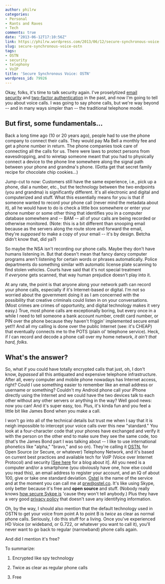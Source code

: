```yaml
---
author: philrw
categories:
- Personal
- Rants and Raves
- Tech
comments: true
date: "2013-06-12T17:10:56Z"
link: https://philrw.wordpress.com/2013/06/12/secure-synchronous-voice-ostn/
slug: secure-synchronous-voice-ostn
tags:
- OSTN
- security
- telephony
- VoIP
title: 'Secure Synchronous Voice: OSTN'
wordpress_id: 79926
---
```


Okay, folks, it's time to talk security again. I've proselytized [email security](https://blog.rosenberg-watt.com/2012/05/23/google-privacy-inquiries-get-little-cooperation-nytimes-com/) and [two-factor authentication](https://blog.rosenberg-watt.com/2011/05/17/official-google-blog-advanced-sign-in-security-for-your-google-account/) in the past, and now I'm going to tell you about voice calls. I was going to say phone calls, but we're way beyond -- and in many ways simpler than -- the traditional telephone model.<!--more-->

## But first, some fundamentals...

Back a long time ago (10 or 20 years ago), people had to use the phone company to connect their calls. They would pay Ma Bell a monthly fee and get a phone number in return. The phone companies took care of connecting all the calls for us. There were laws to protect persons from eavesdropping, and to wiretap someone meant that you had to physically connect a device to the phone line somewhere along the signal path between your phone and grandma's phone. (Gotta get that secret family recipe for chocolate chip cookies...)

Jump-cut to now: Customers still have the same experience, i.e., pick up a phone, dial a number, etc., but the technology between the two endpoints (you and grandma) is significantly different. It's all electronic and digital and computerized and stuff. What this essentially means for you is that if someone wanted to record your phone call (never mind the metadata about it), all he would have to do is check a little box somewhere or enter your phone number or some other thing that identifies you in a computer database somewhere and -- BAM -- all of your calls are being recorded or otherwise monitored. (Note: this is a bit different than snooping email because as the servers along the route store and forward the email, they're _supposed_ to make a copy of your email -- it's by design. Betcha didn't know that, did ya?)

So maybe the NSA isn't recording our phone calls. Maybe they don't have humans listening in. But that doesn't mean that fancy dancy computer programs aren't listening for certain words or phrases automatically. Police departments do something similar with automatic license plate scanning to find stolen vehicles. Courts have said that it's not special treatment if _everyone_ gets scanned, that way human prejudice doesn't play into it.

At any rate, the point is that anyone along your network path can record your phone calls, especially if it's Internet-based or digital. I'm not so worried about the government doing it as I am concerned with the possibility that creative criminals could listen in on your conversations. (Most crimes are crimes of opportunity, and digital technology makes it very easy.) True, most phone calls are exceptionally boring, but every once in a while I need to tell someone a bank account number, credit card number, or PIN over the phone because they haven't friggin' implemented secure email yet!!! And all my calling is done over the public Internet (see: it's CHEAP) that eventually connects me to the POTS (plain ol' telephone service). Heck, if _I_ can record and decode a phone call over my home network, _it ain't that hard, folks._

## What's the answer?

So, what if you could have totally encrypted calls that just, oh, I don't know, _bypassed_ all this antiquated and expensive telephone infrastructure. After all, every computer and mobile phone nowadays has Internet access, right? Could I use something easier to remember like an email address or username or something? Couldn't my Android phone call your iPhone directly using the Internet and we could have the two devices talk to each other without any other servers or anything in the way? Well good news: now you can! And it's super easy, too. Plus, it's kinda fun and you feel a little bit like James Bond when you make a call.

I won't go into all of the technical details but trust me when I say that it is neigh impossible to intercept your voice calls over this new "standard." You look at a four-character code that your phones have exchanged and verify it with the person on the other end to make sure they see the same code, too (that's the James Bond part I was talking about -- I like to use international phonetics like "alpha," "bravo," and so on). They're calling it [OSTN](https://dev.guardianproject.info/projects/ostn/wiki?title=OSTN), for Open Source (or Secure, or whatever) Telephony Network, and it's based on current best practices and available tech for VoIP (Voice over Internet Protocol) and security [[See here](https://guardianproject.info/2013/06/12/carrier-grade-verizon-and-the-nsa/) for a blog about it]. All you need is a computer and/or a smartphone (you obviously have one, how else could you read this), an email address to register your account, and an IQ of about 100, give or take one standard deviation. [Ostel](https://ostel.co/) is the name of the service and at the moment you can call me at prw@ostel.co. It's like using Skype, only better because it's free and **open source** and stuff. (Nobody really knows [how secure Sykpe is](http://en.wikipedia.org/wiki/Skype_security#Flaws_and_potential_flaws) 'cause they won't tell anybody.) Plus they have a very good [privacy policy](https://ostel.co/privacy) that doesn't save any identifying information.

Oh, by the way, I should also mention that the default technology used in OSTN to get your voice from point A to point B is _twice_ as clear as normal phone calls. Seriously, I do this stuff for a living. Once you've experienced HD Voice (or wideband, or G.722, or whatever you want to call it), you'll never want to go back to regular (narrowband) phone calls again.

And did I mention it's free?

To summarize:

1. Encrypted like spy technology

2. Twice as clear as regular phone calls

3. Free

